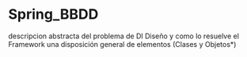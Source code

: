 # Spring_BBDD
descripcion abstracta del problema de DI Diseño y como lo resuelve el Framework  una disposición general de elementos (Clases y Objetos*)
